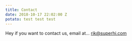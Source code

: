 ```yaml
---
title: Contact
date: 2018-10-17 22:02:00 Z
potato: test test test
---
```


Hey if you want to contact us, email at... [rik@superhi.com](mailto:rik@superhi.com)